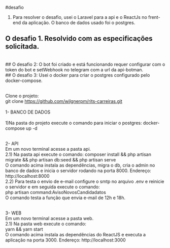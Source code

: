 #desafio
</br>

1. Para resolver o desafio, usei o Laravel para a api e o ReactJs no frent-end da aplicação. O banco de dados usado foi o postgres.
   </br>

## O desafio 1. Resolvido com as especificações solicitada.

</br>
## O desafio 2: O bot foi criado e está funcionando requer configurar com o token do bot e setWebhook no telegram com a url da api-botman.
</br>
## O desafio 3: Usei o docker para criar o postgres configurado pelo docker-compose.
</br></br>

Clone o projeto:</br>
git clone https://github.com/wilgnerpm/rits-carreiras.git
</br></br>
1- BANCO DE DADOS</br>
</br>
1)Na pasta do projeto execute o comando para iniciar o postgres:
docker-compose up -d
</br></br>

2- API
</br>
Em um novo terminal acesse a pasta api.
</br>
2.1) Na pasta api execute o comando:
composer install && php artisan migrate && php artisan db:seed && php artisan serve
</br>
O comando acima instala as dependências, migra o db, cria o admin no banco de dados e inicia o servidor rodando na porta 8000. Endereço: http://localhost:8000
</br>
2.2) Para testa o envio de e-mail configure o smtp no arquivo .env e reinicie o servidor e em seguida execute o comando:
</br>
php artisan command:AvisoNovosCandidadatos
</br>
O comando testa a função que envia e-mail de 12h e 18h.
</br></br>

3- WEB
</br>
Em um novo terminal acesse a pasta web.
</br>
2.1) Na pasta web execute o comando:
</br>
yarn && yarn start
</br>
O comando acima instala as dependências do ReactJS e executa a aplicação na porta 3000. Endereço: http://localhost:3000
